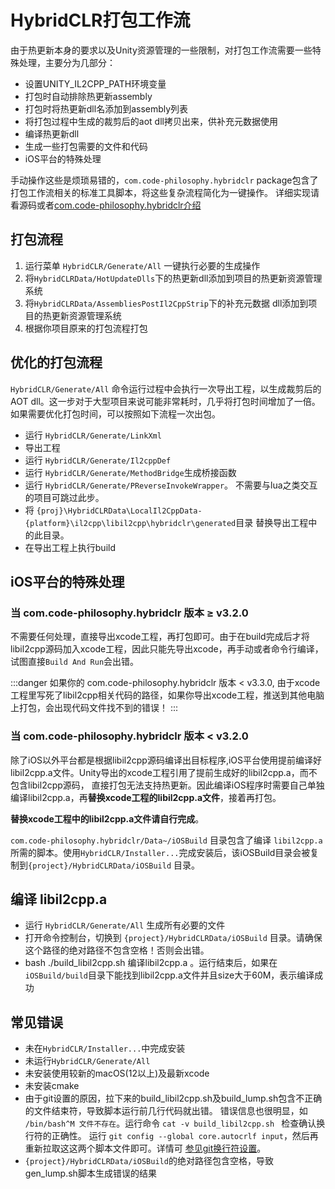 # HybridCLR打包工作流

由于热更新本身的要求以及Unity资源管理的一些限制，对打包工作流需要一些特殊处理，主要分为几部分：

- 设置UNITY_IL2CPP_PATH环境变量
- 打包时自动排除热更新assembly
- 打包时将热更新dll名添加到assembly列表
- 将打包过程中生成的裁剪后的aot dll拷贝出来，供补充元数据使用
- 编译热更新dll
- 生成一些打包需要的文件和代码
- iOS平台的特殊处理

手动操作这些是烦琐易错的，`com.code-philosophy.hybridclr` package包含了打包工作流相关的标准工具脚本，将这些复杂流程简化为一键操作。
详细实现请看源码或者[com.code-philosophy.hybridclr介绍](/basic/com.code-philosophy.hybridclr.md)

## 打包流程

1. 运行菜单 `HybridCLR/Generate/All` 一键执行必要的生成操作
1. 将`HybridCLRData/HotUpdateDlls`下的热更新dll添加到项目的热更新资源管理系统
1. 将`HybridCLRData/AssembliesPostIl2CppStrip`下的补充元数据 dll添加到项目的热更新资源管理系统
1. 根据你项目原来的打包流程打包

## 优化的打包流程

`HybridCLR/Generate/All` 命令运行过程中会执行一次导出工程，以生成裁剪后的AOT dll。这一步对于大型项目来说可能非常耗时，几乎将打包时间增加了一倍。如果需要优化打包时间，可以按照如下流程一次出包。

- 运行 `HybridCLR/Generate/LinkXml`
- 导出工程
- 运行 `HybridCLR/Generate/Il2cppDef`
- 运行 `HybridCLR/Generate/MethodBridge`生成桥接函数
- 运行 `HybridCLR/Generate/PReverseInvokeWrapper`。 不需要与lua之类交互的项目可跳过此步。
- 将 `{proj}\HybridCLRData\LocalIl2CppData-{platform}\il2cpp\libil2cpp\hybridclr\generated`目录 替换导出工程中的此目录。
- 在导出工程上执行build


## iOS平台的特殊处理

### 当 com.code-philosophy.hybridclr 版本 &ge; v3.2.0

不需要任何处理，直接导出xcode工程，再打包即可。由于在build完成后才将libil2cpp源码加入xcode工程，因此只能先导出xcode，再手动或者命令行编译，试图直接`Build And Run`会出错。

:::danger
如果你的 com.code-philosophy.hybridclr 版本 &lt; v3.3.0, 由于xcode工程里写死了libil2cpp相关代码的路径，如果你导出xcode工程，推送到其他电脑上打包，会出现代码文件找不到的错误！
:::


### 当 com.code-philosophy.hybridclr 版本 &lt; v3.2.0

除了iOS以外平台都是根据libil2cpp源码编译出目标程序,iOS平台使用提前编译好libil2cpp.a文件。Unity导出的xcode工程引用了提前生成好的libil2cpp.a，而不包含libil2cpp源码，
直接打包无法支持热更新。因此编译iOS程序时需要自己单独编译libil2cpp.a，再**替换xcode工程的libil2cpp.a文件**，接着再打包。

**替换xcode工程中的libil2cpp.a文件请自行完成**。

`com.code-philosophy.hybridclr/Data~/iOSBuild` 目录包含了编译 `libil2cpp.a` 所需的脚本。使用`HybridCLR/Installer...`完成安装后，该iOSBuild目录会被复制到`{project}/HybridCLRData/iOSBuild` 目录。

## 编译 libil2cpp.a 

- 运行 `HybridCLR/Generate/All` 生成所有必要的文件
- 打开命令控制台，切换到 `{project}/HybridCLRData/iOSBuild` 目录。请确保这个路径的绝对路径不包含空格！否则会出错。
- bash ./build_libil2cpp.sh 编译libil2cpp.a 。运行结束后，如果在`iOSBuild/build`目录下能找到libil2cpp.a文件并且size大于60M，表示编译成功

## 常见错误

- 未在`HybridCLR/Installer...`中完成安装
- 未运行`HybridCLR/Generate/All`
- 未安装使用较新的macOS(12以上)及最新xcode
- 未安装cmake
- 由于git设置的原因，拉下来的build_libil2cpp.sh及build_lump.sh包含不正确的文件结束符，导致脚本运行前几行代码就出错。 错误信息也很明显，如 `/bin/bash^M 文件不存在`。运行命令 `cat -v build_libil2cpp.sh ` 检查确认换行符的正确性。 运行 `git config --global core.autocrlf input`，然后再重新拉取这这两个脚本文件即可。详情可 [参见git换行符设置](https://docs.github.com/cn/get-started/getting-started-with-git/configuring-git-to-handle-line-endings)。
- `{project}/HybridCLRData/iOSBuild`的绝对路径包含空格，导致gen_lump.sh脚本生成错误的结果
